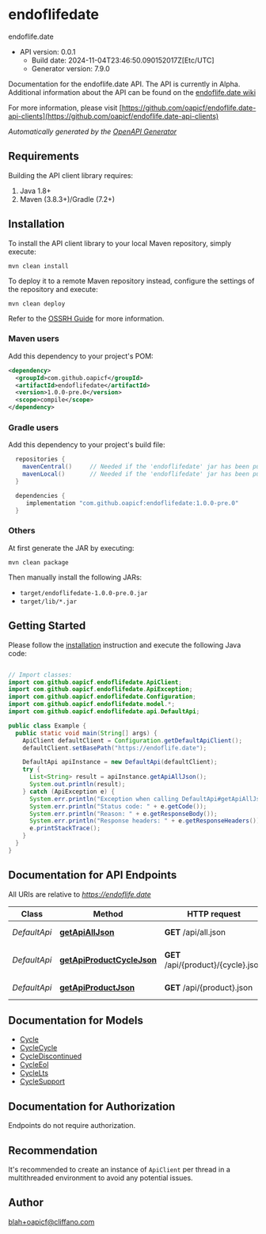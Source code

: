 # endoflifedate

endoflife.date
- API version: 0.0.1
  - Build date: 2024-11-04T23:46:50.090152017Z[Etc/UTC]
  - Generator version: 7.9.0

Documentation for the endoflife.date API. The API is currently in Alpha. Additional information about the API can be found on the [endoflife.date wiki](https://github.com/endoflife-date/endoflife.date/wiki)

  For more information, please visit [https://github.com/oapicf/endoflife.date-api-clients](https://github.com/oapicf/endoflife.date-api-clients)

*Automatically generated by the [OpenAPI Generator](https://openapi-generator.tech)*


## Requirements

Building the API client library requires:
1. Java 1.8+
2. Maven (3.8.3+)/Gradle (7.2+)

## Installation

To install the API client library to your local Maven repository, simply execute:

```shell
mvn clean install
```

To deploy it to a remote Maven repository instead, configure the settings of the repository and execute:

```shell
mvn clean deploy
```

Refer to the [OSSRH Guide](http://central.sonatype.org/pages/ossrh-guide.html) for more information.

### Maven users

Add this dependency to your project's POM:

```xml
<dependency>
  <groupId>com.github.oapicf</groupId>
  <artifactId>endoflifedate</artifactId>
  <version>1.0.0-pre.0</version>
  <scope>compile</scope>
</dependency>
```

### Gradle users

Add this dependency to your project's build file:

```groovy
  repositories {
    mavenCentral()     // Needed if the 'endoflifedate' jar has been published to maven central.
    mavenLocal()       // Needed if the 'endoflifedate' jar has been published to the local maven repo.
  }

  dependencies {
     implementation "com.github.oapicf:endoflifedate:1.0.0-pre.0"
  }
```

### Others

At first generate the JAR by executing:

```shell
mvn clean package
```

Then manually install the following JARs:

* `target/endoflifedate-1.0.0-pre.0.jar`
* `target/lib/*.jar`

## Getting Started

Please follow the [installation](#installation) instruction and execute the following Java code:

```java

// Import classes:
import com.github.oapicf.endoflifedate.ApiClient;
import com.github.oapicf.endoflifedate.ApiException;
import com.github.oapicf.endoflifedate.Configuration;
import com.github.oapicf.endoflifedate.model.*;
import com.github.oapicf.endoflifedate.api.DefaultApi;

public class Example {
  public static void main(String[] args) {
    ApiClient defaultClient = Configuration.getDefaultApiClient();
    defaultClient.setBasePath("https://endoflife.date");

    DefaultApi apiInstance = new DefaultApi(defaultClient);
    try {
      List<String> result = apiInstance.getApiAllJson();
      System.out.println(result);
    } catch (ApiException e) {
      System.err.println("Exception when calling DefaultApi#getApiAllJson");
      System.err.println("Status code: " + e.getCode());
      System.err.println("Reason: " + e.getResponseBody());
      System.err.println("Response headers: " + e.getResponseHeaders());
      e.printStackTrace();
    }
  }
}

```

## Documentation for API Endpoints

All URIs are relative to *https://endoflife.date*

Class | Method | HTTP request | Description
------------ | ------------- | ------------- | -------------
*DefaultApi* | [**getApiAllJson**](docs/DefaultApi.md#getApiAllJson) | **GET** /api/all.json | All Products
*DefaultApi* | [**getApiProductCycleJson**](docs/DefaultApi.md#getApiProductCycleJson) | **GET** /api/{product}/{cycle}.json | Single cycle details
*DefaultApi* | [**getApiProductJson**](docs/DefaultApi.md#getApiProductJson) | **GET** /api/{product}.json | Get All Details


## Documentation for Models

 - [Cycle](docs/Cycle.md)
 - [CycleCycle](docs/CycleCycle.md)
 - [CycleDiscontinued](docs/CycleDiscontinued.md)
 - [CycleEol](docs/CycleEol.md)
 - [CycleLts](docs/CycleLts.md)
 - [CycleSupport](docs/CycleSupport.md)


<a id="documentation-for-authorization"></a>
## Documentation for Authorization

Endpoints do not require authorization.


## Recommendation

It's recommended to create an instance of `ApiClient` per thread in a multithreaded environment to avoid any potential issues.

## Author

blah+oapicf@cliffano.com

